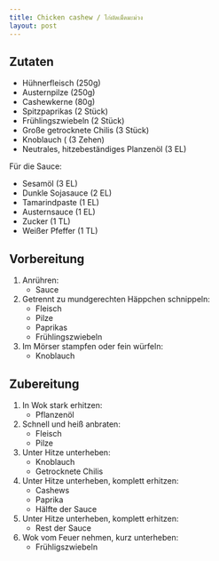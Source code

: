 ```yaml
---
title: Chicken cashew / ไก่ผัดเม็ดมะม่วง
layout: post
---
```


## Zutaten

* Hühnerfleisch (250g)
* Austernpilze (250g)
* Cashewkerne (80g)
* Spitzpaprikas (2 Stück)
* Frühlingszwiebeln (2 Stück)
* Große getrocknete Chilis (3 Stück)
* Knoblauch ( (3 Zehen)
* Neutrales, hitzebeständiges Planzenöl (3 EL)

Für die Sauce:

* Sesamöl (3 EL)
* Dunkle Sojasauce (2 EL)
* Tamarindpaste (1 EL)
* Austernsauce (1 EL)
* Zucker (1 TL)
* Weißer Pfeffer (1 TL)

## Vorbereitung

1. Anrühren:
   * Sauce
2. Getrennt zu mundgerechten Häppchen schnippeln:
   * Fleisch
   * Pilze
   * Paprikas
   * Frühlingszwiebeln
3. Im Mörser stampfen oder fein würfeln:
   * Knoblauch

## Zubereitung

1. In Wok stark erhitzen:
   * Pflanzenöl
2. Schnell und heiß anbraten:
   - Fleisch
   - Pilze
3. Unter Hitze unterheben:
   - Knoblauch
   - Getrocknete Chilis
4. Unter Hitze unterheben, komplett erhitzen:
   - Cashews
   - Paprika
   - Hälfte der Sauce
4. Unter Hitze unterheben, komplett erhitzen:
   - Rest der Sauce
4. Wok vom Feuer nehmen, kurz unterheben:
   - Frühligszwiebeln
